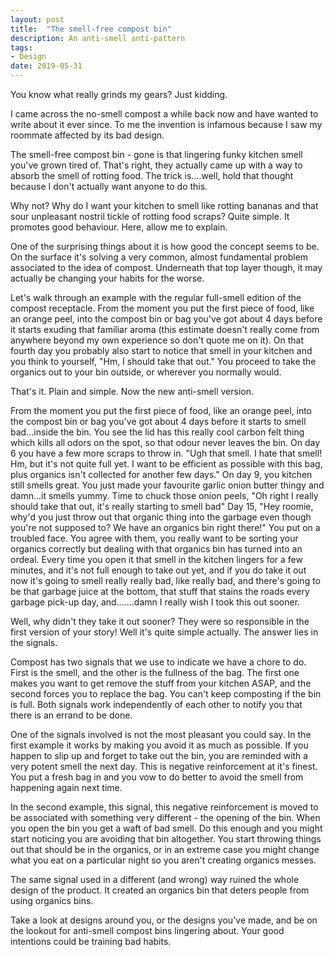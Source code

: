 ```yaml
---
layout: post
title:  "The smell-free compost bin"
description: An anti-smell anti-pattern
tags:
- Design
date: 2019-05-31
---
```


You know what really grinds my gears? Just kidding.

I came across the no-smell compost a while back now and have wanted to write about it ever since. To me the invention is infamous because I saw my roommate affected by its bad design.

The smell-free compost bin - gone is that lingering funky kitchen smell you've grown tired of. That's right, they actually came up with a way to absorb the smell of rotting food. The trick is....well, hold that thought because I don't actually want anyone to do this.

Why not? Why do I want your kitchen to smell like rotting bananas and that sour unpleasant nostril tickle of rotting food scraps? Quite simple. It promotes good behaviour. Here, allow me to explain.

One of the surprising things about it is how good the concept seems to be. On the surface it's solving a very common, almost fundamental problem associated to the idea of compost. Underneath that top layer though, it may actually be changing your habits for the worse.

Let's walk through an example with the regular full-smell edition of the compost receptacle. From the moment you put the first piece of food, like an orange peel, into the compost bin or bag you've got about 4 days before it starts exuding that familiar aroma (this estimate doesn't really come from anywhere beyond my own experience so don't quote me on it). On that fourth day you probably also start to notice that smell in your kitchen and you think to yourself, "Hm, I should take that out." You proceed to take the organics out to your bin outside, or wherever you normally would.

That's it. Plain and simple. Now the new anti-smell version.

From the moment you put the first piece of food, like an orange peel, into the compost bin or bag you've got about 4 days before it starts to smell bad...inside the bin. You see the lid has this really cool carbon felt thing which kills all odors on the spot, so that odour never leaves the bin. On day 6 you have a few more scraps to throw in. "Ugh that smell. I hate that smell! Hm, but it's not quite full yet. I want to be efficient as possible with this bag, plus organics isn't collected for another few days." On day 9, you kitchen still smells great. You just made your favourite garlic onion butter thingy and damn...it smells yummy. Time to chuck those onion peels, "Oh right I really should take that out, it's really starting to smell bad" Day 15, "Hey roomie, why'd you just throw out that organic thing into the garbage even though you're not supposed to? We have an organics bin right there!" You put on a troubled face. You agree with them, you really want to be sorting your organics correctly but dealing with that organics bin has turned into an ordeal. Every time you open it that smell in the kitchen lingers for a few minutes, and it's not full enough to take out yet, and if you do take it out now it's going to smell really really bad, like really bad, and there's going to be that garbage juice at the bottom, that stuff that stains the roads every garbage pick-up day, and.......damn I really wish I took this out sooner.

Well, why didn't they take it out sooner? They were so responsible in the first version of your story! Well it's quite simple actually. The answer lies in the signals.

Compost has two signals that we use to indicate we have a chore to do. First is the smell, and the other is the fullness of the bag. The first one makes you want to get remove the stuff from your kitchen ASAP, and the second forces you to replace the bag. You can't keep composting if the bin is full. Both signals work independently of each other to notify you that there is an errand to be done.

One of the signals involved is not the most pleasant you could say. In the first example it works by making you avoid it as much as possible. If you happen to slip up and forget to take out the bin, you are reminded with a very potent smell the next day. This is negative reinforcement at it's finest. You put a fresh bag in and you vow to do better to avoid the smell from happening again next time.

In the second example, this signal, this negative reinforcement is moved to be associated with something very different - the opening of the bin. When you open the bin you get a waft of bad smell. Do this enough and you might start noticing you are avoiding that bin altogether. You start throwing things out that should be in the organics, or in an extreme case you might change what you eat on a particular night so you aren't creating organics messes.

The same signal used in a different (and wrong) way ruined the whole design of the product. It created an organics bin that deters people from using organics bins.

Take a look at designs around you, or the designs you've made, and be on the lookout for anti-smell compost bins lingering about. Your good intentions could be training bad habits.
